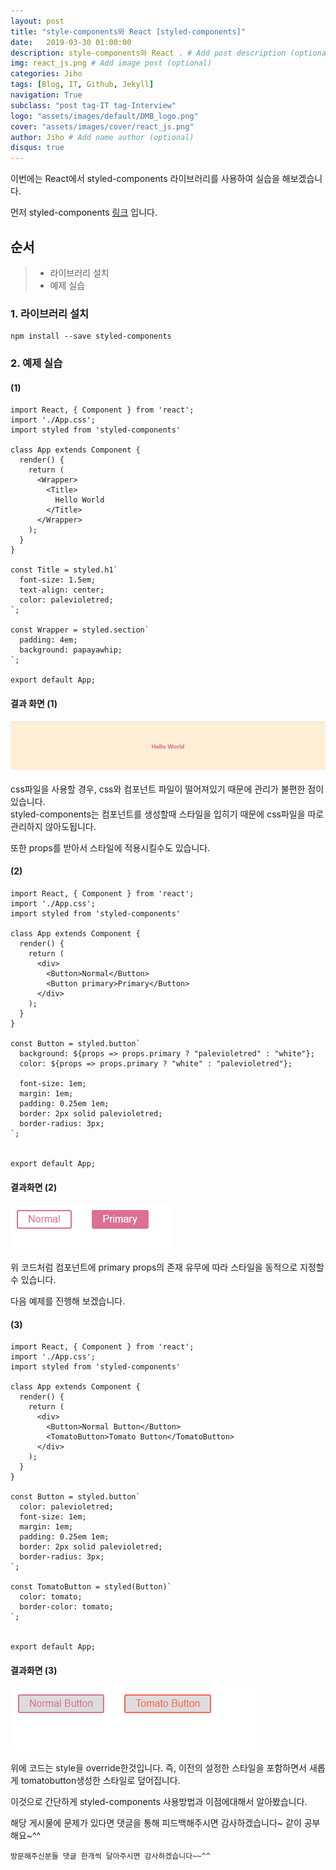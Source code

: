 ```yaml
---
layout: post
title: "style-components와 React [styled-components]"
date:   2019-03-30 01:00:00
description: style-components와 React . # Add post description (optional)
img: react_js.png # Add image post (optional)
categories: Jiho
tags: [Blog, IT, Github, Jekyll]
navigation: True
subclass: "post tag-IT tag-Interview"
logo: "assets/images/default/DMB_logo.png"
cover: "assets/images/cover/react_js.png"
author: Jiho # Add name author (optional)
disqus: true
---
```


이번에는 React에서 styled-components 라이브러리를 사용하여 실습을 해보겠습니다.   

먼저 styled-components [링크][styled-components] 입니다.

## 순서  
>* 라이브러리 설치
>* 예제 실습

### 1. 라이브러리 설치
```
npm install --save styled-components
```

### 2. 예제 실습
#### (1)

```
import React, { Component } from 'react';
import './App.css';
import styled from 'styled-components'

class App extends Component {
  render() {
    return (
      <Wrapper>
        <Title>
          Hello World
        </Title>
      </Wrapper>
    );
  }
}

const Title = styled.h1`
  font-size: 1.5em;
  text-align: center;
  color: palevioletred;
`;

const Wrapper = styled.section`
  padding: 4em;
  background: papayawhip;
`;

export default App;

```

#### 결과 화면 (1)
<img src="/assets/images/2019-03-30-styled-components/result1.png">  


css파일을 사용할 경우, css와 컴포넌트 파일이 떨어져있기 때문에 관리가 불편한 점이 있습니다.   
styled-components는 컴포넌트를 생성할때 스타일을 입히기 때문에 css파일을 따로 관리하지 않아도됩니다.

또한 props를 받아서 스타일에 적용시킬수도 있습니다. 
#### (2)
```
import React, { Component } from 'react';
import './App.css';
import styled from 'styled-components'

class App extends Component {
  render() {
    return (
      <div>
        <Button>Normal</Button>
        <Button primary>Primary</Button>
      </div>
    );
  }
}

const Button = styled.button`
  background: ${props => props.primary ? "palevioletred" : "white"};
  color: ${props => props.primary ? "white" : "palevioletred"};

  font-size: 1em;
  margin: 1em;
  padding: 0.25em 1em;
  border: 2px solid palevioletred;
  border-radius: 3px;
`;


export default App;

```

#### 결과화면 (2)
<img src="/assets/images/2019-03-30-styled-components/result2.png">  

위 코드처럼 컴포넌트에 primary props의 존재 유무에 따라 스타일을 동적으로 지정할 수 있습니다.  

다음 예제를 진행해 보겠습니다. 

#### (3)
```
import React, { Component } from 'react';
import './App.css';
import styled from 'styled-components'

class App extends Component {
  render() {
    return (
      <div>
        <Button>Normal Button</Button>
        <TomatoButton>Tomato Button</TomatoButton>
      </div>
    );
  }
}

const Button = styled.button`
  color: palevioletred;
  font-size: 1em;
  margin: 1em;
  padding: 0.25em 1em;
  border: 2px solid palevioletred;
  border-radius: 3px;
`;

const TomatoButton = styled(Button)`
  color: tomato;
  border-color: tomato;
`;


export default App;

```

#### 결과화면 (3)
<img src="/assets/images/2019-03-30-styled-components/result3.png">  

위에 코드는 style을 override한것입니다. 즉, 이전의 설정한 스타일을 포함하면서 새롭게 tomatobutton생성한 스타일로 덮어집니다.

이것으로 간단하게 styled-components 사용방법과 이점에대해서 알아봤습니다. 

해당 게시물에 문제가 있다면 댓글을 통해 피드백해주시면 감사하겠습니다~
같이 공부해요~^^

`방문해주신분들 댓글 한개씩 달아주시면 감사하겠습니다~~^^`  

[styled-components]:https://www.styled-components.com/docs/basics#installation